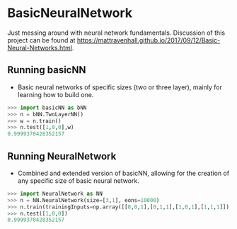# BasicNeuralNetwork
Just messing around with neural network fundamentals. Discussion of this project can be found at https://mattravenhall.github.io/2017/09/12/Basic-Neural-Networks.html.

## Running basicNN
- Basic neural networks of specific sizes (two or three layer), mainly for learning how to build one.

```python
>>> import basicNN as bNN
>>> n = bNN.TwoLayerNN()
>>> w = n.train()
>>> n.test([1,0,0],w)
0.9999370428352157
```

## Running NeuralNetwork
- Combined and extended version of basicNN, allowing for the creation of any specific size of basic neural network.

```python
>>> import NeuralNetwork as NN
>>> n = NN.NeuralNetwork(size=[3,1], eons=10000)
>>> n.train(trainingInputs=np.array([[0,0,1],[0,1,1],[1,0,1],[1,1,1]]), trainingOutput=np.array([[0,0,1,1]]).T))
>>> n.test([1,0,0])
0.9999370428352157
```
